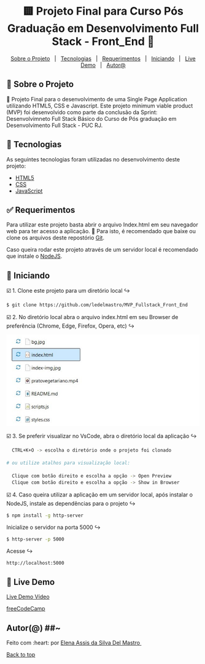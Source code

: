 <h1 align="center">🟨	Projeto Final para Curso Pós Graduação em Desenvolvimento Full Stack - Front_End 🚀 </h1>

<p align="center">
  <a href="#memo-Sobre-o-Projeto">Sobre o Projeto</a> &#xa0; | &#xa0; 
  <a href="#rocket-Tecnologias">Tecnologias</a> &#xa0; | &#xa0;
  <a href="#white_check_mark-Requerimentos">Requerimentos</a> &#xa0; | &#xa0;
  <a href="#checkered_flag-Iniciando">Iniciando</a> &#xa0; | &#xa0;
  <a href="#dragon_face-Live-Demo">Live Demo</a> &#xa0; | &#xa0;
  <a href="https://github.com/ledelmastro" target="_blank">Autor@</a>
</p>


## :memo: Sobre o Projeto ##

🔸 Projeto Final para o desenvolvimento de uma Single Page Application utilizando HTML5, CSS e Javascript. Este projeto minimum viable product (MVP) foi desenvolvido como parte da conclusão da Sprint: Desenvolvimneto Full Stack Básico do Curso de Pós graduação em Desenvolvimento Full Stack - PUC RJ.

## :rocket: Tecnologias ##

As seguintes tecnologias foram utilizadas no desenvolvimento deste projeto:

- [HTML5](https://html.spec.whatwg.org/)
- [CSS](https://developer.mozilla.org/en-US/docs/Web/CSS)
- [JavaScript](https://developer.mozilla.org/en-US/docs/Web/javascript)

## :white_check_mark: Requerimentos ##

Para utilizar este projeto basta abrir o arquivo Index.html em seu navegador web para ter acesso a aplicação. 🏁
Para isto, é recomendado que baixe ou clone os arquivos deste repostório [Git](https://github.com/ledelmastro/MVP_Fullstack_Front_End/).

Caso queira rodar este projeto através de um servidor local é recomendado que instale o [NodeJS](https://nodejs.org/en/).

## :checkered_flag: Iniciando ##


☑️ 1. Clone este projeto para um diretório local ↪️
~~~bash   
$ git clone https://github.com/ledelmastro/MVP_Fullstack_Front_End 
~~~

☑️ 2. No diretório local abra o arquivo index.html em seu Browser de preferência (Chrome, Edge, Firefox, Opera, etc) ↪️

<img alt="Index Tutorial" src="https://github.com/ledelmastro/MVP_Fullstack_Front_End/blob/main/index_img.jpg?raw=true" />

☑️ 3. Se preferir visualizar no VsCode, abra o diretório local da aplicação ↪️
~~~bash  
  CTRL+K+O -> escolha o diretório onde o projeto foi clonado 

# ou utilize atalhos para visualização local:

  Clique com botão direito e escolha a opção -> Open Preview
  Clique com botão direito e escolha a opção -> Show in Browser
  ~~~

☑️ 4. Caso queira utilizar a aplicação em um servidor local, após instalar o NodeJS, instale as dependências para o projeto ↪️
~~~bash  
$ npm install -g http-server
~~~
Inicialize o servidor na porta 5000 ↪️
~~~bash  
$ http-server -p 5000
~~~
Acesse ↪️
~~~bash  
http://localhost:5000
~~~ 

## :dragon_face: Live Demo ##

<a href="https://www.canva.com/design/DAGR5Z5hoLw/OkOuUdx_iU6S1e9yeOG0aw/watch?utm_content=DAGR5Z5hoLw&utm_campaign=designshare&utm_medium=link&utm_source=editor" target="_blank" rel="noopener noreferrer">Live Demo Vídeo</a>

<a href="https://www.freecodecamp.org/" target="_blank" rel="noopener noreferrer">freeCodeCamp</a>

## Autor(@) ##~

<link rel="icon" href="https://img.icons8.com/?size=100&id=tYEgcGrgh5pV&format=png&color=000000" type="image/x-icon">Feito com :heart: por <a href="https://github.com/ledelmastro" target="_blank">Elena Assis da Silva Del Mastro </a>
&#xa0;

<a href="#top">Back to top</a>
